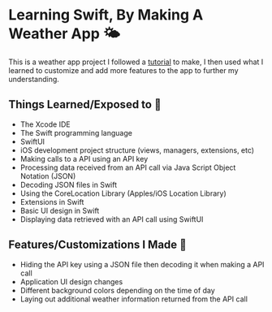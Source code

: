 # Learning Swift, By Making A Weather App 🌤

This is a weather app project I followed a [tutorial]((https://www.youtube.com/watch?v=X2W9MPjrIbk&t=1594s)) to make, I then used what I learned to customize and add more features to the app to further my understanding.

## Things Learned/Exposed to 🧠
* The Xcode IDE
* The Swift programming language
* SwiftUI
* iOS development project structure (views, managers, extensions, etc)
* Making calls to a API using an API key
* Processing data received from an API call via Java Script Object Notation (JSON)
* Decoding JSON files in Swift
* Using the CoreLocation Library (Apples/iOS Location Library)
* Extensions in Swift
* Basic UI design in Swift
* Displaying data retrieved with an API call using SwiftUI

## Features/Customizations I Made 🔧
* Hiding the API key using a JSON file then decoding it when making a API call
* Application UI design changes
* Different background colors depending on the time of day
* Laying out additional weather information returned from the API call
